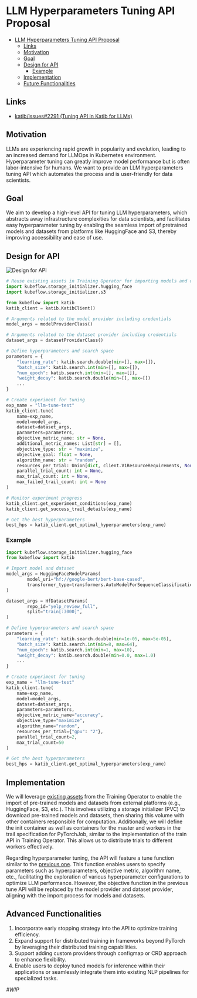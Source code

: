 # LLM Hyperparameters Tuning API Proposal

- [LLM Hyperparameters Tuning API Proposal](#llm-hyperparameters-tuning-api-proposal)
  * [Links](#links)
  * [Motivation](#motivation)
  * [Goal](#goal)
  * [Design for API](#design-for-api)
    + [Example](#example)
  * [Implementation](#implementation)
  * [Future Functionalities](#future-functionalities)

## Links

- [katib/issues#2291 (Tuning API in Katib for LLMs)](https://github.com/kubeflow/katib/issues/2291)

## Motivation

LLMs are experiencing rapid growth in popularity and evolution, leading to an increased demand for LLMOps in Kubernetes environment. Hyperparameter tuning can greatly improve model performance but is often labor-intensive for humans. We want to provide an LLM hyperparameters tuning API which automates the process and is user-friendly for data scientists.

## Goal

We aim to develop a high-level API for tuning LLM hyperparameters, which abstracts away infrastructure complexities for data scientists, and facilitates easy hyperparameter tuning by enabling the seamless import of pretrained models and datasets from platforms like HuggingFace and S3, thereby improving accessibility and ease of use.

## Design for API

![Design for API](https://github.com/helenxie-bit/kubeflow/blob/1cdff9f77d68df824bea128e419dc612e172173b/design_api.jpg)

```python
# Reuse existing assets in Training Operator for importing models and datasets
import kubeflow.storage_initializer.hugging_face
import kubeflow.storage_initializer.s3

from kubeflow import katib
katib_client = katib.KatibClient()

# Arguments related to the model provider including credentials
model_args = modelProviderClass()

# Arguments related to the dataset provider including credentials 
dataset_args = datasetProviderClass()

# Define hyperparameters and search space
parameters = {
	"learning_rate": katib.search.double(min=[], max=[]),
	"batch_size": katib.search.int(min=[], max=[]),
	"num_epoch": katib.search.int(min=[], max=[]),
	"weight_decay": katib.search.double(min=[], max=[])
	...
}

# Create experiment for tuning
exp_name = "llm-tune-test"
katib_client.tune(
	name=exp_name,
	model=model_args,
	dataset=dataset_args,
	parameters=parameters, 
	objective_metric_name: str = None,
	additional_metric_names: List[str] = [],
	objective_type: str = "maximize", 
	objective_goal: float = None,
	algorithm_name: str = "random",
	resources_per_trial: Union[dict, client.V1ResourceRequirements, None] = None, 
	parallel_trial_count: int = None,
	max_trial_count: int = None,
	max_failed_trail_count: int = None
)

# Monitor experiment progress
katib_client.get_experiment_conditions(exp_name)
katib_client.get_success_trail_details(exp_name)

# Get the best hyperparameters
best_hps = katib_client.get_optimal_hyperparameters(exp_name)
```

### Example

```python
import kubeflow.storage_initializer.hugging_face
from kubeflow import katib

# Import model and dataset
model_args = HuggingFaceModelParams(
        model_uri="hf://google-bert/bert-base-cased",
        transformer_type=transformers.AutoModelForSequenceClassification,
)

dataset_args = HfDatasetParams(
        repo_id="yelp_review_full",
        split="train[:3000]",
)

# Define hyperparameters and search space
parameters = {
	"learning_rate": katib.search.double(min=1e-05, max=5e-05),
	"batch_size": katib.search.int(min=8, max=64),
	"num_epoch": katib.search.int(min=1, max=10),
	"weight_decay": katib.search.double(min=0.0, max=1.0)
	...
}

# Create experiment for tuning
exp_name = "llm-tune-test"
katib_client.tune(
	name=exp_name,
	model=model_args, 
	dataset=dataset_args, 
	parameters=parameters, 
	objective_metric_name="accuracy", 
	objective_type="maximize", 
	algorithm_name="random",
	resources_per_trial={"gpu": "2"},
	parallel_trial_count=2,
	max_trial_count=50
)

# Get the best hyperparameters
best_hps = katib_client.get_optimal_hyperparameters(exp_name)
```

## Implementation

We will leverage [existing assets](https://github.com/kubeflow/training-operator/tree/687f0c9d2f5cf5dcc97dec87c869ec7f1309d07c/sdk/python/kubeflow/storage_initializer) from the Training Operator to enable the import of pre-trained models and datasets from external platforms (e.g., HuggingFace, S3, etc.). This involves utilizing a storage initializer (PVC) to download pre-trained models and datasets, then sharing this volume with other containers responsible for computation. Additionally, we will define the init container as well as containers for the master and workers in the trail specification for PyTorchJob, similar to the implementation of the train API in Training Operator. This allows us to distribute trials to different workers effectively.

Regarding hyperparameter tuning, the API will feature a tune function similar to the [previous one](https://github.com/kubeflow/katib/tree/master/sdk/python/v1beta1). This function enables users to specify parameters such as hyperparameters, objective metric, algorithm name, etc., facilitating the exploration of various hyperparameter configurations to optimize LLM performance. However, the objective function in the previous tune API will be replaced by the model provider and dataset provider, aligning with the import process for models and datasets.

## Advanced Functionalities

1. Incorporate early stopping strategy into the API to optimize training efficiency.
2. Expand support for distributed training in frameworks beyond PyTorch by leveraging their distributed training capabilities.
3. Support adding custom providers through configmap or CRD approach to enhance flexibility.
4. Enable users to deploy tuned models for inference within their applications or seamlessly integrate them into existing NLP pipelines for specialized tasks.

_#WIP_
